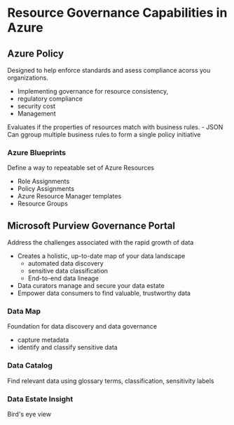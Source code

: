# Resource Governance Capabilities in Azure

## Azure Policy
Designed to help enforce standards and asess compliance acorss you organizations.
- Implementing governance for resource consistency,
- regulatory compliance
- security cost
- Management

Evaluates if the properties of resources match with business rules. - JSON
Can ggroup multiple business rules to form a single policy initiative

### Azure Blueprints

Define a way to repeatable set of Azure Resources
- Role Assignments
- Policy Assignments
- Azure Resource Manager templates
- Resource Groups

## Microsoft Purview Governance Portal

Address the challenges associated with the rapid growth of data
- Creates a holistic, up-to-date map of your data landscape
    - automated data discovery
    - sensitive data classification
    - End-to-end data lineage
- Data curators manage and secure your data estate
- Empower data consumers to find valuable, trustworthy data


### Data Map
Foundation for data discovery and data governance
- capture metadata 
- identify and classify sensitive data

### Data Catalog
Find relevant data using glossary terms, classification, sensitivity labels

### Data Estate Insight
Bird's eye view